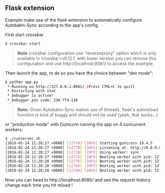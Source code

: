 Flask extension
---------------

Example make use of the flask extension to automatically configure Autobahn-Sync according to the app's config.


First start crossbar

```sh
$ crossbar start
```

> **Note**
crossbar configuration use "reverseproxy" option which is only available
in crossbar>v0.12.1, with lower version you can remove this configuration and
use http://localhost:8081/ to access the example


Then launch the app, to do so you have the choice between "dev mode":

```sh
$ python app.py
 * Running on http://127.0.0.1:8081/ (Press CTRL+C to quit)
 * Restarting with stat
 * Debugger is active!
 * Debugger pin code: 230-774-136
```

> **Note:**
Given Autobahn-Sync makes use of threads, flask's autoreload function
is kind of buggy and should not be used (yeah, that sucks...)


or "production mode" with Gunicorn running the app on 4 concurrent workers:

```sh
$ ./runserver.sh
[2016-02-24 11:28:27 +0000] [12770] [INFO] Starting gunicorn 19.4.5
[2016-02-24 11:28:27 +0000] [12770] [INFO] Listening at: http://0.0.0.0:8081 (12770)
[2016-02-24 11:28:27 +0000] [12770] [INFO] Using worker: sync
[2016-02-24 11:28:27 +0000] [12775] [INFO] Booting worker with pid: 12775
[2016-02-24 11:28:28 +0000] [12776] [INFO] Booting worker with pid: 12776
[2016-02-24 11:28:28 +0000] [12784] [INFO] Booting worker with pid: 12784
[2016-02-24 11:28:28 +0000] [12789] [INFO] Booting worker with pid: 12789
```

Now you can head to http://localhost:8080/ and see the request history change
each time you hit reload !
